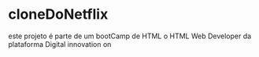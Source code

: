 # cloneDoNetflix
este projeto é parte de um bootCamp de HTML o HTML Web Developer da plataforma Digital innovation on
